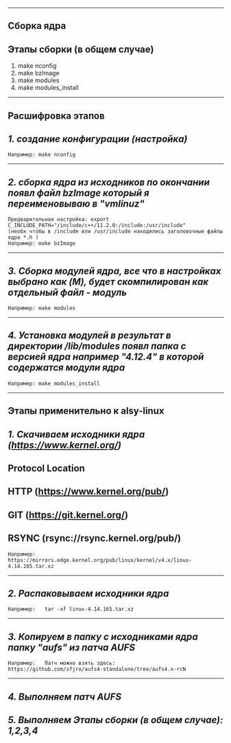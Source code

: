 -------------------------------------------------------------
Сборка ядра
-------------------------------------------------------------
Этапы сборки (в общем случае)
-------------------------------------------------------------
1. make nconfig
2. make bzImage
3. make modules
4. make modules_install
-------------------------------------------------------------
Расшифровка этапов
-------------------------------------------------------------
*1. создание конфигурации (настройка)*
-------------------------------------------------------------
    Например: make nconfig    
-------------------------------------------------------------   
*2. сборка ядра из исходников по окончании появл файл bzImage который я переименовываю в "vmlinuz"*
------------------------------------------------------------   
    Предварительная настройка: export C_INCLUDE_PATH="/include/c++/11.2.0:/include:/usr/include"
    (необх чтобы в /include или /usr/include находились заголовочные файлы ядра *.h )
    Например: make bzImage
-------------------------------------------------------------
*3. Сборка модулей ядра, все что в настройках выбрано как (M), будет скомпилирован как отдельный файл - модуль*
-------------------------------------------------------------
    Например: make modules
-------------------------------------------------------------   
*4. Установка модулей в результат в директории /lib/modules появл папка с версией ядра например "4.12.4" в которой содержатся модули ядра*
-------------------------------------------------------------   
    Например: make modules_install
-------------------------------------------------------------
Этапы применительно к alsy-linux
-------------------------------------------------------------
*1. Скачиваем исходники ядра (https://www.kernel.org/)*
-------------------------------------------------------------
Protocol            Location
-------------------------------------------------------------
HTTP                (https://www.kernel.org/pub/)
-------------------------------------------------------------
GIT                 (https://git.kernel.org/)
-------------------------------------------------------------
RSYNC               (rsync://rsync.kernel.org/pub/)
-------------------------------------------------------------
    Например:   https://mirrors.edge.kernel.org/pub/linux/kernel/v4.x/linux-4.14.165.tar.xz
-------------------------------------------------------------
*2. Распаковываем исходники ядра* 
-------------------------------------------------------------
    Например:   tar -xf linux-4.14.165.tar.xz
-------------------------------------------------------------
*3. Копируем в папку с исходниками ядра папку "aufs" из патча AUFS*
-------------------------------------------------------------
    Например:   Патч можно взять здесь: 
    https://github.com/sfjro/aufs4-standalone/tree/aufs4.x-rcN
-------------------------------------------------------------
*4. Выполняем патч AUFS*
-------------------------------------------------------------
*5. Выполняем Этапы сборки (в общем случае): 1,2,3,4*
-------------------------------------------------------------
